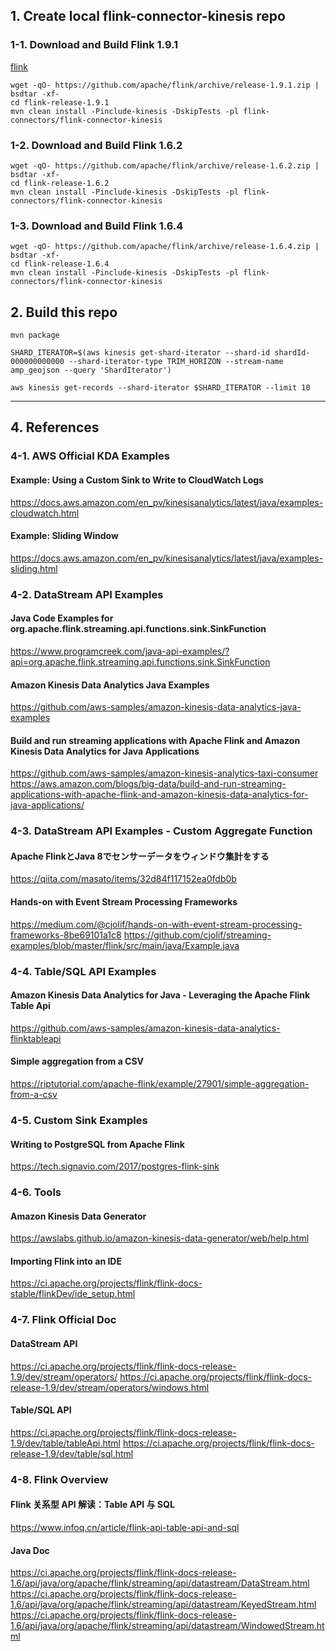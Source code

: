 ## 1. Create local flink-connector-kinesis repo
### 1-1. Download and Build Flink 1.9.1
[flink](https://github.com/apache/flink/archive/release-1.9.1.zip)

```
wget -qO- https://github.com/apache/flink/archive/release-1.9.1.zip | bsdtar -xf-
cd flink-release-1.9.1
mvn clean install -Pinclude-kinesis -DskipTests -pl flink-connectors/flink-connector-kinesis
```

### 1-2. Download and Build Flink 1.6.2
```
wget -qO- https://github.com/apache/flink/archive/release-1.6.2.zip | bsdtar -xf-
cd flink-release-1.6.2
mvn clean install -Pinclude-kinesis -DskipTests -pl flink-connectors/flink-connector-kinesis
```

### 1-3. Download and Build Flink 1.6.4
```
wget -qO- https://github.com/apache/flink/archive/release-1.6.4.zip | bsdtar -xf-
cd flink-release-1.6.4
mvn clean install -Pinclude-kinesis -DskipTests -pl flink-connectors/flink-connector-kinesis
```

## 2. Build this repo
```
mvn package
```

```
SHARD_ITERATOR=$(aws kinesis get-shard-iterator --shard-id shardId-000000000000 --shard-iterator-type TRIM_HORIZON --stream-name amp_geojson --query 'ShardIterator')

aws kinesis get-records --shard-iterator $SHARD_ITERATOR --limit 10
```

---------------
## 4. References
### 4-1. AWS Official KDA Examples
#### Example: Using a Custom Sink to Write to CloudWatch Logs
https://docs.aws.amazon.com/en_pv/kinesisanalytics/latest/java/examples-cloudwatch.html

#### Example: Sliding Window
https://docs.aws.amazon.com/en_pv/kinesisanalytics/latest/java/examples-sliding.html

### 4-2. DataStream API Examples
#### Java Code Examples for org.apache.flink.streaming.api.functions.sink.SinkFunction
https://www.programcreek.com/java-api-examples/?api=org.apache.flink.streaming.api.functions.sink.SinkFunction

#### Amazon Kinesis Data Analytics Java Examples
https://github.com/aws-samples/amazon-kinesis-data-analytics-java-examples

#### Build and run streaming applications with Apache Flink and Amazon Kinesis Data Analytics for Java Applications
https://github.com/aws-samples/amazon-kinesis-analytics-taxi-consumer
https://aws.amazon.com/blogs/big-data/build-and-run-streaming-applications-with-apache-flink-and-amazon-kinesis-data-analytics-for-java-applications/

### 4-3. DataStream API Examples - Custom Aggregate Function
#### Apache FlinkとJava 8でセンサーデータをウィンドウ集計をする
https://qiita.com/masato/items/32d84f117152ea0fdb0b

#### Hands-on with Event Stream Processing Frameworks
https://medium.com/@cjolif/hands-on-with-event-stream-processing-frameworks-8be69101a1c8
https://github.com/cjolif/streaming-examples/blob/master/flink/src/main/java/Example.java

### 4-4. Table/SQL API Examples
#### Amazon Kinesis Data Analytics for Java - Leveraging the Apache Flink Table Api
https://github.com/aws-samples/amazon-kinesis-data-analytics-flinktableapi

#### Simple aggregation from a CSV
https://riptutorial.com/apache-flink/example/27901/simple-aggregation-from-a-csv

### 4-5. Custom Sink Examples
#### Writing to PostgreSQL from Apache Flink
https://tech.signavio.com/2017/postgres-flink-sink

### 4-6. Tools
#### Amazon Kinesis Data Generator
https://awslabs.github.io/amazon-kinesis-data-generator/web/help.html

#### Importing Flink into an IDE
https://ci.apache.org/projects/flink/flink-docs-stable/flinkDev/ide_setup.html

### 4-7. Flink Official Doc
#### DataStream API
https://ci.apache.org/projects/flink/flink-docs-release-1.9/dev/stream/operators/
https://ci.apache.org/projects/flink/flink-docs-release-1.9/dev/stream/operators/windows.html

#### Table/SQL API
https://ci.apache.org/projects/flink/flink-docs-release-1.9/dev/table/tableApi.html
https://ci.apache.org/projects/flink/flink-docs-release-1.9/dev/table/sql.html

### 4-8. Flink Overview
#### Flink 关系型 API 解读：Table API 与 SQL
https://www.infoq.cn/article/flink-api-table-api-and-sql

#### Java Doc
https://ci.apache.org/projects/flink/flink-docs-release-1.6/api/java/org/apache/flink/streaming/api/datastream/DataStream.html
https://ci.apache.org/projects/flink/flink-docs-release-1.6/api/java/org/apache/flink/streaming/api/datastream/KeyedStream.html
https://ci.apache.org/projects/flink/flink-docs-release-1.6/api/java/org/apache/flink/streaming/api/datastream/WindowedStream.html
